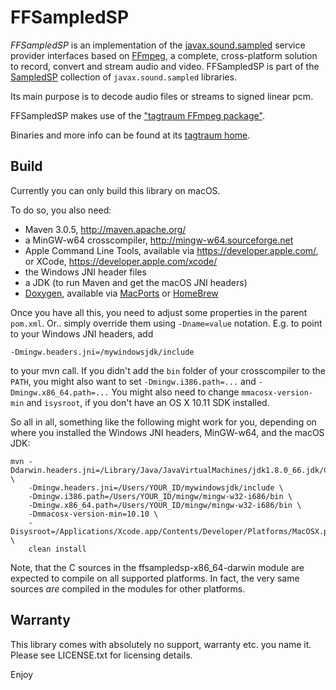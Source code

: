 # FFSampledSP

*FFSampledSP* is an implementation of the
[javax.sound.sampled](http://docs.oracle.com/javase/10/docs/api/javax/sound/sampled/spi/package-summary.html)
service provider interfaces based on [FFmpeg](http://www.ffmpeg.org), a complete, cross-platform solution to record,
convert and stream audio and video.
FFSampledSP is part of the [SampledSP](http://www.tagtraum.com/sampledsp.html) collection of `javax.sound.sampled`
libraries.

Its main purpose is to decode audio files or streams to signed linear pcm.

FFSampledSP makes use of the ["tagtraum FFmpeg package"](http://www.tagtraum.com/ffmpeg).

Binaries and more info can be found at its [tagtraum home](http://www.tagtraum.com/ffsampledsp/).


## Build

Currently you can only build this library on macOS.

To do so, you also need:

- Maven 3.0.5, http://maven.apache.org/
- a MinGW-w64 crosscompiler, http://mingw-w64.sourceforge.net
- Apple Command Line Tools, available via https://developer.apple.com/,
  or XCode, https://developer.apple.com/xcode/
- the Windows JNI header files
- a JDK (to run Maven and get the macOS JNI headers)
- [Doxygen](http://www.doxygen.org), available via [MacPorts](https://www.macports.org) or [HomeBrew](https://brew.sh)

Once you have all this, you need to adjust some properties in the parent `pom.xml`.
Or.. simply override them using `-Dname=value` notation. E.g. to point to your
Windows JNI headers, add

    -Dmingw.headers.jni=/mywindowsjdk/include

to your mvn call. If you didn't add the `bin` folder of your crosscompiler to the
`PATH`, you might also want to set `-Dmingw.i386.path=...` and `-Dmingw.x86_64.path=...`
You might also need to change `mmacosx-version-min` and `isysroot`, if you
don't have an OS X 10.11 SDK installed.

So all in all, something like the following might work for you, depending on where
you installed the Windows JNI headers, MinGW-w64, and the macOS JDK:

    mvn -Ddarwin.headers.jni=/Library/Java/JavaVirtualMachines/jdk1.8.0_66.jdk/Contents/Home/include/ \
        -Dmingw.headers.jni=/Users/YOUR_ID/mywindowsjdk/include \
        -Dmingw.i386.path=/Users/YOUR_ID/mingw/mingw-w32-i686/bin \
        -Dmingw.x86_64.path=/Users/YOUR_ID/mingw/mingw-w32-i686/bin \
        -Dmmacosx-version-min=10.10 \
        -Disysroot=/Applications/Xcode.app/Contents/Developer/Platforms/MacOSX.platform/Developer/SDKs/MacOSX10.7.sdk/ \
        clean install

Note, that the C sources in the ffsampledsp-x86_64-darwin module are expected to compile
on all supported platforms. In fact, the very same sources *are* compiled in the modules
for other platforms.


## Warranty

This library comes with absolutely no support, warranty etc. you name it.
Please see LICENSE.txt for licensing details.


Enjoy
